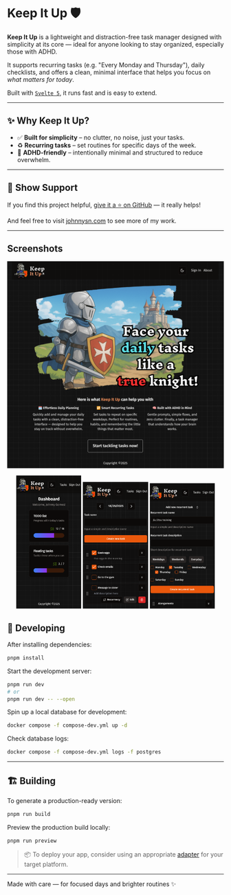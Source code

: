 # Keep It Up 🛡️

**Keep It Up** is a lightweight and distraction-free task manager designed with simplicity at its core — ideal for anyone looking to stay organized, especially those with ADHD.

It supports recurring tasks (e.g. "Every Monday and Thursday"), daily checklists, and offers a clean, minimal interface that helps you focus on _what matters for today_.

Built with [`Svelte 5`](https://svelte.dev/), it runs fast and is easy to extend.

---

## ✨ Why Keep It Up?

- ✅ **Built for simplicity** – no clutter, no noise, just your tasks.
- ♻️ **Recurring tasks** – set routines for specific days of the week.
- 🧠 **ADHD-friendly** – intentionally minimal and structured to reduce overwhelm.

---

## 🌟 Show Support

If you find this project helpful, [give it a ⭐ on GitHub](https://github.com/johnnysn/keepitup) — it really helps!

And feel free to visit [johnnysn.com](https://johnnysn.com) to see more of my work.

---

## Screenshots

![Landing page](./screenshots/landing.png)

<div align="center">
  <img src="./screenshots/dashboard.png" width="30%" alt="Dashboard"/>
  <img src="./screenshots/daily.png" width="30%" alt="Daily tasks"/>
  <img src="./screenshots/recurrent.png" width="30%" alt="Recurrent tasks"/>
</div>

## 🚀 Developing

After installing dependencies:

```bash
pnpm install
```

Start the development server:

```bash
pnpm run dev
# or
pnpm run dev -- --open
```

Spin up a local database for development:

```bash
docker compose -f compose-dev.yml up -d
```

Check database logs:

```bash
docker compose -f compose-dev.yml logs -f postgres
```

---

## 🏗️ Building

To generate a production-ready version:

```bash
pnpm run build
```

Preview the production build locally:

```bash
pnpm run preview
```

> 📦 To deploy your app, consider using an appropriate [adapter](https://svelte.dev/docs/kit/adapters) for your target platform.

---

Made with care — for focused days and brighter routines ✨
